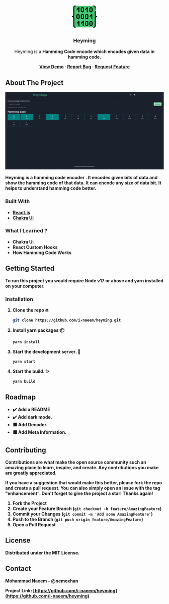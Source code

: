 <!-- PROJECT LOGO -->
<br />
<div align="center">

<a href="https://github.com/i-naeem/heyming">
<img src="public/favicon.png" alt="Logo" width="80" height="80">
</a>
<h3 align="center">Heyming</h3>
<p align="center">
Heyming is a <strong> Hamming Code <strong> encode which encodes given data in hamming code.
<br />

<a href="#">View Demo</a>
·
<a href="https://github.com/i-naeem/heyming/issues">Report Bug</a>
·
<a href="https://github.com/i-naeem/heyming/issues">Request Feature</a>
</p>

</div>

<!-- ABOUT THE PROJECT -->

## About The Project

![Heyming Demo Picture](demo.jpeg)

Heyming is a hamming code encoder . It encodes given bits of data and show the hamming code of that data. It can encode any size of data bit. It helps to understand hamming code better.

### Built With

- [React.js](https://reactjs.org/)
- [Chakra Ui](https://chakra-ui.com/)

### What I Learned ?

- Chakra Ui
- React Custom Hooks
- How Hamming Code Works

<!-- GETTING STARTED -->

## Getting Started

To run this project you would require Node v17 or above and yarn installed on your computer.

### Installation

1. Clone the repo :fire:

   ```sh
   git clone https://github.com/i-naeem/heyming.git
   ```

2. Install yarn packages :package:

   ```sh
   yarn install
   ```

3. Start the development server. :hammer:

   ```sh
   yarn start
   ```

4. Start the build. :sparkles:

    ```sh
    yarn build
    ```

<!-- ROADMAP -->

## Roadmap

- :heavy_check_mark: Add a README
- :heavy_check_mark: Add dark mode.
- :black_large_square: Add Decoder.
- :black_large_square: Add Meta Information.

<!-- CONTRIBUTING -->

## Contributing

Contributions are what make the open source community such an amazing place to learn, inspire, and create. Any contributions you make are **greatly appreciated**.

If you have a suggestion that would make this better, please fork the repo and create a pull request. You can also simply open an issue with the tag "enhancement".
Don't forget to give the project a star! Thanks again!

1. Fork the Project
2. Create your Feature Branch (`git checkout -b feature/AmazingFeature`)
3. Commit your Changes (`git commit -m 'Add some AmazingFeature'`)
4. Push to the Branch (`git push origin feature/AmazingFeature`)
5. Open a Pull Request

<!-- LICENSE -->

## License

Distributed under the MIT License.

<!-- CONTACT -->

## Contact

Mohammad Naeem - [@nemoxhan](https://twitter.com/nemoxhan)

Project Link: [https://github.com/i-naeem/heyming](https://github.com/i-naeem/heyming)

